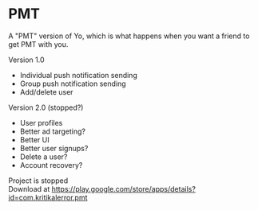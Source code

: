 PMT
===

A "PMT" version of Yo, which is what happens when you want a friend to get PMT with you.

Version 1.0
- Individual push notification sending
- Group push notification sending
- Add/delete user

Version 2.0 (stopped?)
- User profiles
- Better ad targeting?
- Better UI
- Better user signups?
- Delete a user?
- Account recovery?

Project is stopped <br/>
Download at https://play.google.com/store/apps/details?id=com.kritikalerror.pmt
